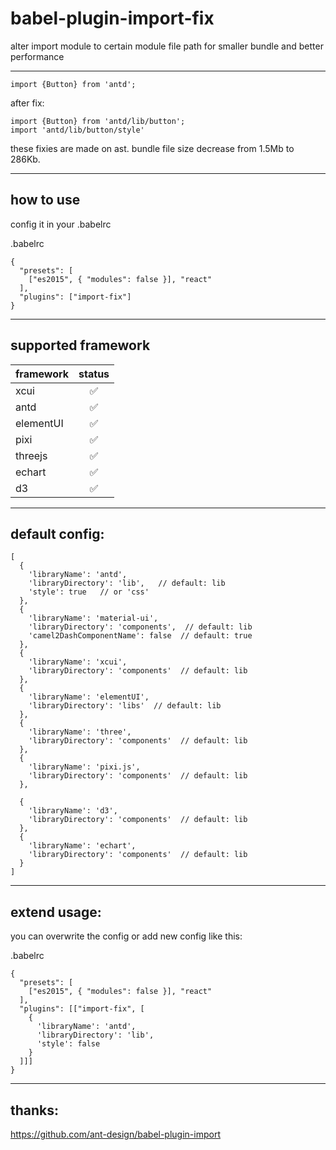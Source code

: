 # babel-plugin-import-fix


alter import module to certain module file path for smaller bundle and better performance

-------

```
import {Button} from 'antd';
```

after fix:

```
import {Button} from 'antd/lib/button';
import 'antd/lib/button/style'
```
these fixies are made on ast.
bundle file size decrease from 1.5Mb to 286Kb.

-------

## how to use

config it in your .babelrc

.babelrc
```
{
  "presets": [
    ["es2015", { "modules": false }], "react"
  ],
  "plugins": ["import-fix"]
}
```

-------

## supported framework

| framework | status  |
| :------------ |:---------------:|
| xcui         |✅        |
| antd         |✅        |
| elementUI    |✅        |
| pixi         |✅        |
| threejs      |✅        |
| echart       |✅        |
| d3           |✅        |

-------

## default config:

```
[
  {
    'libraryName': 'antd',
    'libraryDirectory': 'lib',   // default: lib
    'style': true   // or 'css'
  },
  {
    'libraryName': 'material-ui',
    'libraryDirectory': 'components',  // default: lib
    'camel2DashComponentName': false  // default: true
  },
  {
    'libraryName': 'xcui',
    'libraryDirectory': 'components'  // default: lib
  },
  {
    'libraryName': 'elementUI',
    'libraryDirectory': 'libs'  // default: lib
  },
  {
    'libraryName': 'three',
    'libraryDirectory': 'components'  // default: lib
  },
  {
    'libraryName': 'pixi.js',
    'libraryDirectory': 'components'  // default: lib
  },

  {
    'libraryName': 'd3',
    'libraryDirectory': 'components'  // default: lib
  },
  {
    'libraryName': 'echart',
    'libraryDirectory': 'components'  // default: lib
  }
]
```

-------

## extend usage:

you can overwrite the config or add new config like this:

.babelrc
```
{
  "presets": [
    ["es2015", { "modules": false }], "react"
  ],
  "plugins": [["import-fix", [
    {
      'libraryName': 'antd',
      'libraryDirectory': 'lib', 
      'style': false
    }
  ]]]
}
```
-------

## thanks:

https://github.com/ant-design/babel-plugin-import
